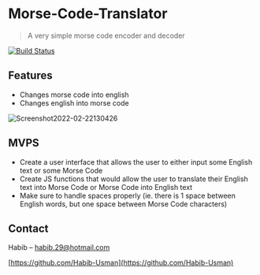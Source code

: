 # Morse-Code-Translator
> A very simple morse code encoder and decoder

[![Build Status][travis-image]][travis-url]

## Features 
- Changes morse code into english
- Changes english into morse code

![Screenshot2022-02-22130426](https://user-images.githubusercontent.com/93896875/162799734-17a264a8-d293-4c7b-b79d-54ed62726554.jpg)



## MVPS

- Create a user interface that allows the user to either input some English text or some Morse Code
- Create JS functions that would allow the user to translate their English text into Morse Code or Morse Code into English text
- Make sure to handle spaces properly (ie. there is 1 space between English words, but one space between Morse Code characters)

## Contact

Habib – habib.29@hotmail.com



[https://github.com/Habib-Usman](https://github.com/Habib-Usman)


<!-- Markdown link & img dfn's -->
[npm-image]: https://img.shields.io/npm/v/datadog-metrics.svg?style=flat-square
[npm-url]: https://npmjs.org/package/datadog-metrics
[npm-downloads]: https://img.shields.io/npm/dm/datadog-metrics.svg?style=flat-square
[travis-image]: https://img.shields.io/travis/dbader/node-datadog-metrics/master.svg?style=flat-square
[travis-url]: https://travis-ci.org/dbader/node-datadog-metrics
[wiki]: https://github.com/yourname/yourproject/wiki
